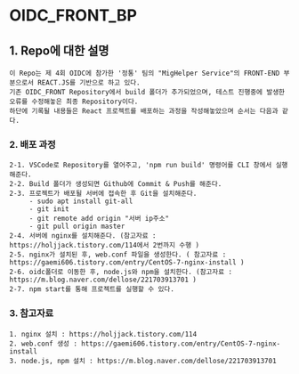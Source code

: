 # OIDC_FRONT_BP

## 1. Repo에 대한 설명
    이 Repo는 제 4회 OIDC에 참가한 '정통' 팀의 "MigHelper Service"의 FRONT-END 부분으로서 REACT.JS를 기반으로 하고 있다. 
    기존 OIDC_FRONT Repository에서 build 폴더가 추가되었으며, 테스트 진행중에 발생한 오류를 수정해놓은 최종 Repository이다.
    하단에 기록될 내용들은 React 프로젝트를 배포하는 과정을 작성해놓았으며 순서는 다음과 같다.

### 2. 배포 과정
    2-1. VSCode로 Repository를 열어주고, 'npm run build' 명령어를 CLI 창에서 실행해준다. 
    2-2. Build 폴더가 생성되면 Github에 Commit & Push를 해준다.
    2-3. 프로젝트가 배포될 서버에 접속한 후 Git을 설치해준다. 
         - sudo apt install git-all
         - git init
         - git remote add origin "서버 ip주소" 
         - git pull origin master
    2-4. 서버에 nginx를 설치해준다. (참고자료 :  https://holjjack.tistory.com/114에서 2번까지 수행 )
    2-5. nginx가 설치된 후, web.conf 파일을 생성한다. ( 참고자료 : https://gaemi606.tistory.com/entry/CentOS-7-nginx-install )
    2-6. oidc폴더로 이동한 후, node.js와 npm을 설치한다. (참고자료 : https://m.blog.naver.com/dellose/221703913701 )
    2-7. npm start를 통해 프로젝트를 실행할 수 있다.
    
### 3. 참고자료
    1. nginx 설치 : https://holjjack.tistory.com/114
    2. web.conf 생성 : https://gaemi606.tistory.com/entry/CentOS-7-nginx-install
    3. node.js, npm 설치 : https://m.blog.naver.com/dellose/221703913701
